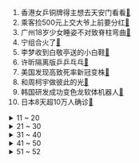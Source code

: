 1. 香港女乒铜牌得主想去天安门看看[:link:](https://s.weibo.com/weibo?q=%23香港女乒铜牌得主想去天安门看看%23&Refer=top)
2. 乘客捡500元上交大爷上前要分红[:link:](https://s.weibo.com/weibo?q=%23乘客捡500元上交大爷上前要分红%23&Refer=top)
3. 广州18岁少女睡姿不对致脊柱弯曲[:link:](https://s.weibo.com/weibo?q=%23广州18岁少女睡姿不对致脊柱弯曲%23&Refer=top)
4. 宁组合火了[:link:](https://s.weibo.com/weibo?q=%23宁组合火了%23&Refer=top)
5. 李梦收到白敬亭送的小白鞋[:link:](https://s.weibo.com/weibo?q=%23李梦收到白敬亭送的小白鞋%23&Refer=top)
6. 许昕隔离版乒乒乓乓[:link:](https://s.weibo.com/weibo?q=%23许昕隔离版乒乒乓乓%23&Refer=top)
7. 美国发现高致死率新冠变株[:link:](https://s.weibo.com/weibo?q=%23美国发现高致死率新冠变株%23&Refer=top)
8. 和周柯宇做彼此的光[:link:](https://s.weibo.com/weibo?q=%23和周柯宇做彼此的光%23&Refer=top)
9. 韩国研发成功变色龙软体机器人[:link:](https://s.weibo.com/weibo?q=%23韩国研发成功变色龙软体机器人%23&Refer=top)
10. 日本8天超10万人确诊[:link:](https://s.weibo.com/weibo?q=%23日本8天超10万人确诊%23&Refer=top)
<details>
<summary>11 ~ 20</summary>

11. 历史上谁最像穿越者[:link:](https://s.weibo.com/weibo?q=%23历史上谁最像穿越者%23&Refer=top)
12. 外交部回应中方召回驻立陶宛大使[:link:](https://s.weibo.com/weibo?q=%23外交部回应中方召回驻立陶宛大使%23&Refer=top)
13. 张一山违反交规被罚款[:link:](https://s.weibo.com/weibo?q=%23张一山违反交规被罚款%23&Refer=top)
14. 扬州新增确诊最大90岁最小1岁[:link:](https://s.weibo.com/weibo?q=%23扬州新增确诊最大90岁最小1岁%23&Refer=top)
15. 西安一餐厅设免费爱心冰箱[:link:](https://s.weibo.com/weibo?q=%23西安一餐厅设免费爱心冰箱%23&Refer=top)
16. 央视揭免费送鸡蛋骗局[:link:](https://s.weibo.com/weibo?q=%23央视揭免费送鸡蛋骗局%23&Refer=top)
17. 苏炳添在奥运闭幕式上手机都没敢带[:link:](https://s.weibo.com/weibo?q=%23苏炳添在奥运闭幕式上手机都没敢带%23&Refer=top)
18. James是谁[:link:](https://s.weibo.com/weibo?q=%23James是谁%23&Refer=top)
19. 邓超微博评论区太搞笑了[:link:](https://s.weibo.com/weibo?q=%23邓超微博评论区太搞笑了%23&Refer=top)
20. angelababy 在感情中不要丢失自我[:link:](https://s.weibo.com/weibo?q=%23angelababy%20在感情中不要丢失自我%23&Refer=top)
</details>
<details>
<summary>21 ~ 30</summary>

21. 赵文卓再现名场面[:link:](https://s.weibo.com/weibo?q=%23赵文卓再现名场面%23&Refer=top)
22. 朱婷报案网民造谣诽谤[:link:](https://s.weibo.com/weibo?q=%23朱婷报案网民造谣诽谤%23&Refer=top)
23. 张智霖说袁咏仪是节目组的卧底[:link:](https://s.weibo.com/weibo?q=%23张智霖说袁咏仪是节目组的卧底%23&Refer=top)
24. 尹正扫码式交友[:link:](https://s.weibo.com/weibo?q=%23尹正扫码式交友%23&Refer=top)
25. 消防员救下整容失败跳楼网红[:link:](https://s.weibo.com/weibo?q=%23消防员救下整容失败跳楼网红%23&Refer=top)
26. 郭麒麟 爱不需要轰轰烈烈[:link:](https://s.weibo.com/weibo?q=%23郭麒麟%20爱不需要轰轰烈烈%23&Refer=top)
27. 被孙兴气死[:link:](https://s.weibo.com/weibo?q=%23被孙兴气死%23&Refer=top)
28. 七夕能有多社死[:link:](https://s.weibo.com/weibo?q=%23七夕能有多社死%23&Refer=top)
29. 希林娜依高在线催婚荣耀夫妇[:link:](https://s.weibo.com/weibo?q=%23希林娜依高在线催婚荣耀夫妇%23&Refer=top)
30. 每个女生都写过这种小说吧[:link:](https://s.weibo.com/weibo?q=%23每个女生都写过这种小说吧%23&Refer=top)
</details>
<details>
<summary>31 ~ 40</summary>

31. 价值40亿元加密货币被盗[:link:](https://s.weibo.com/weibo?q=%23价值40亿元加密货币被盗%23&Refer=top)
32. 法治政府建设实施纲要[:link:](https://s.weibo.com/weibo?q=%23法治政府建设实施纲要%23&Refer=top)
33. 警方通报女子举报警察贪污重婚[:link:](https://s.weibo.com/weibo?q=%23警方通报女子举报警察贪污重婚%23&Refer=top)
34. 武汉暴雨[:link:](https://s.weibo.com/weibo?q=%23武汉暴雨%23&Refer=top)
35. 奚梦瑶给何猷君备注一家之猪[:link:](https://s.weibo.com/weibo?q=%23奚梦瑶给何猷君备注一家之猪%23&Refer=top)
36. 桃夭又双叒被卖了[:link:](https://s.weibo.com/weibo?q=%23桃夭又双叒被卖了%23&Refer=top)
37. 独行女孩遇尾随猥亵大喊喝退[:link:](https://s.weibo.com/weibo?q=%23独行女孩遇尾随猥亵大喊喝退%23&Refer=top)
38. 广州20名领导干部被问责[:link:](https://s.weibo.com/weibo?q=%23广州20名领导干部被问责%23&Refer=top)
39. 涉事车主回应别停运钞车[:link:](https://s.weibo.com/weibo?q=%23涉事车主回应别停运钞车%23&Refer=top)
40. 拉姆达对疫苗抵抗力超越其他变异株[:link:](https://s.weibo.com/weibo?q=%23拉姆达对疫苗抵抗力超越其他变异株%23&Refer=top)
</details>
<details>
<summary>41 ~ 50</summary>

41. 手艺人用羊毛毡再现去世萌宠[:link:](https://s.weibo.com/weibo?q=%23手艺人用羊毛毡再现去世萌宠%23&Refer=top)
42. 国务院发文明确双减半月通报制度[:link:](https://s.weibo.com/weibo?q=%23国务院发文明确双减半月通报制度%23&Refer=top)
43. 于月仙同车两伤者在甘肃金昌治疗[:link:](https://s.weibo.com/weibo?q=%23于月仙同车两伤者在甘肃金昌治疗%23&Refer=top)
44. 第一视角看消防员转移核酸样本[:link:](https://s.weibo.com/weibo?q=%23第一视角看消防员转移核酸样本%23&Refer=top)
45. 男子用五谷杂粮摆七仙女造型[:link:](https://s.weibo.com/weibo?q=%23男子用五谷杂粮摆七仙女造型%23&Refer=top)
46. 大象跟拍团已经跟了2958公里[:link:](https://s.weibo.com/weibo?q=%23大象跟拍团已经跟了2958公里%23&Refer=top)
47. 哥伦比亚确诊登革热19006例[:link:](https://s.weibo.com/weibo?q=%23哥伦比亚确诊登革热19006例%23&Refer=top)
48. 旅游局回应重建泰坦尼克7年未完工[:link:](https://s.weibo.com/weibo?q=%23旅游局回应重建泰坦尼克7年未完工%23&Refer=top)
49. 中国人为保护象群有多努力[:link:](https://s.weibo.com/weibo?q=%23中国人为保护象群有多努力%23&Refer=top)
50. 杨洋迪丽热巴互发童年比耶照[:link:](https://s.weibo.com/weibo?q=%23杨洋迪丽热巴互发童年比耶照%23&Refer=top)
</details>
<details>
<summary>51 ~ 52</summary>

51. 青岛胶东国际机场正式转场运营[:link:](https://s.weibo.com/weibo?q=%23青岛胶东国际机场正式转场运营%23&Refer=top)
52. 第一次坐地铁的狗狗们[:link:](https://s.weibo.com/weibo?q=%23第一次坐地铁的狗狗们%23&Refer=top)
</details>